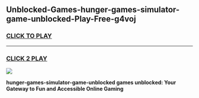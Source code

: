 
## Unblocked-Games-hunger-games-simulator-game-unblocked-Play-Free-g4voj
<h3>
<a href="https://premium76.site?title=hunger-games-simulator-game-unblocked&ref=18A">CLICK TO PLAY</a></h3>
<hr>

<h3>
<a href="https://premium76.site?title=hunger-games-simulator-game-unblocked&ref=18A">CLICK 2 PLAY</a>
  
</h3>

<a href="https://premium76.site?title=hunger-games-simulator-game-unblocked&ref=18A"><img src="https://clearcache.store/games.png"></a>


**hunger-games-simulator-game-unblocked games unblocked: Your Gateway to Fun and Accessible Online Gaming**
